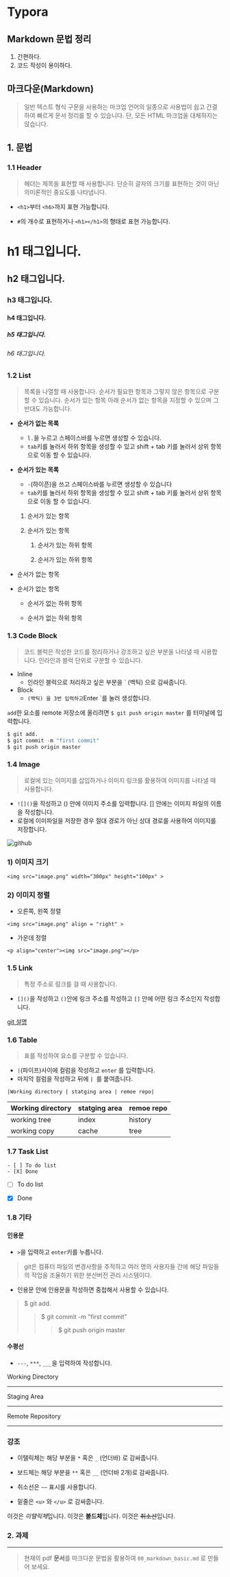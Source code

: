 # Typora

## Markdown 문법 정리

1. 간편하다.
2. 코드 작성이 용이하다.



## 마크다운(Markdown) 

> 일반 텍스트 형식 구문을 사용하는 마크업 언어의 일종으로 사용법이 쉽고 간결하여 빠르게 문서 정리를 할 수 있습니다. 단, 모든  HTML 마크업을 대체하지는 않습니다.



## 1. 문법

### 1.1 Header

> 헤더는 제목을 표현할 때 사용합니다. 단순히 글자의 크기를 표현하는 것이 아닌 의미론적인 중요도를 나타냅니다.

- `<h1>`부터 `<h6>`까지 표현 가능합니다.

- `#`의 개수로 표현하거나 `<h1></h1>`의 형태로 표현 가능합니다.

  

# h1 태그입니다.

## h2 태그입니다.

### h3 태그입니다.

#### h4 태그입니다.

##### h5 태그입니다.

###### h6 태그입니다.



### 1.2 List

> 목록을 나열할 때 사용합니다. 순서가 필요한 항목과 그렇지 않은 항목으로 구분할 수 있습니다. 순서가 있는 항목 아래 순서가 없는 항목을 지정할 수 있으며 그 반대도 가능합니다.

- **순서가 없는 목록**

  - `l.`을 누르고 스페이스바를 누르면 생성할 수 있습니다.
  - `tab`키를 눌러서 하위 항목을 생성할 수 있고 shift + tab 키를 눌러서 상위 항목으로 이동 할 수 있습니다.

- **순서가 있는 목록**

  - `-`(하이픈)을 쓰고 스페이스바를 누르면 생성할 수 있습니다
  - `tab`키를 눌러서 하위 항목을 생성할 수 있고 shift + tab 키를 눌러서 상위 항목으로 이동 할 수 있습니다.

  1. 순서가 있는 항목

  2. 순서가 있는 항목

     1. 순서가 있는 하위 항목

     2. 순서가 있는 하위 항목

        


- 순서가 없는 항목

- 순서가 없는 항목

  - 순서가 없는 하위 항목

  - 순서가 없는 하위 항목

    

### 1.3 Code Block

> 코드 블럭은 작성한 코드를 정리하거나 강조하고 싶은 부분을 나타낼 때 사용합니다. 인라인과 블럭 단위로 구분할 수 있습니다.

- Inline
  - 인라인 블럭으로 처리하고 싶은 부분을 ` (백틱) 으로 감싸줍니다.
- Block
  - ` (백틱) 을 3번 입력하고 `Enter `를 눌러 생성합니다.

`add`한 요소를 remote 저장소에 올리려면 `$ git push origin master` 를 터미널에 입력합니다.

``` python
$ git add.
$ git commit -m "first commit"
$ git push origin master
```



### 1.4 Image

> 로컬에 있는 이미지를 삽입하거나 이미지 링크를 활용하여 이미지를 나타낼 때 사용합니다.

- `![]()`을 작성하고 () 안에 이미지 주소를 입력합니다. [] 안에는 이미지 파일의 이름을 작성합니다.
- 로컬에 이미파일을 저장한 경우 절대 경로가 아닌 상대 경로를 사용하여 이미지를 저장합니다.

![github](https://miro.medium.com/max/1366/1*mtsk3fQ_BRemFidhkel3dA.png)

### 1) 이미지 크기 

```
<img src="image.png" width="300px" height="100px" >
```



### 2) 이미지 정렬

- 오른쪽, 왼쪽 정렬

```
<img src="image.png" align = "right" >
```

- 가운데 정렬

```
<p align="center"><img src="image.png"></p>
```



### 1.5 Link

>  특정 주소로 링크를 걸 때 사용합니다.

- `[]()`을 작성하고 `()`안에 링크 주소를 작성하고 `[]` 안에 어떤 링크 주소인지 작성합니다.

[git 설명](https://drive.google.com/file/d/1s582bLrDx_Utn29d-DC0oUYyJJo4YWTv/view)



### 1.6 Table

> 표를 작성하여 요소를 구분할 수 있습니다.

- `|`(파이프)사이에 컬럼을 작성하고 `enter` 를 입력합니다.
- 마지막 컬럼을 작성하고 뒤에 `| `를 붙여줍니다.

```
|Working directory | statging area | remoe repo|
```

| Working directory | statging area | remoe repo |
| ----------------- | ------------- | ---------- |
| working tree      | index         | history    |
| working copy      | cache         | tree       |



### 1.7 Task List 

```
- [ ] To do list
- [X] Done
```

- [ ] To do list

- [x] Done



### 1.8 기타

#### 인용문

- `>`을 입력하고 `enter`키를 누릅니다.

>git은 컴퓨터 파일의 변경사항을 추적하고 여러 명의 사용자들 간에 해당 파일들의 작업을 조율하기 위한 분산버전 관리 시스템이다.

- 인용문 안에 인용문을 작성하면 중첩해서 사용할 수 있습니다.

> $ git add.
>
> > $ git commit -m "first commit"
> >
> > > $ git push origin master



#### 수평선

- `---`, `***`, `___`을 입력하여 작성합니다.

Working Directory

---

Staging Area

***

Remote Repository

___



### 강조

- 이탤릭체는 해당 부분을 `*` 혹은 `_` (언더바) 로 감싸줍니다.

- 보드체는 해당 부분을 `**` 혹은 `__` (언더바 2개)로 감싸줍니다.

- 취소선은 `~~` 표시를 사용합니다.

- 밑줄은  `<u>`  와 `</u>` 로 감싸줍니다.

  

이것은 *이탤릭체*입니다.
이것은 **볼드체**입니다.
이것은 ~~취소선~~입니다.



### 2.  과제

___

> 현재의 pdf **문서**를 마크다운 문법을 활용하여 `00_markdown_basic.md` 로 만들어 보세요.


